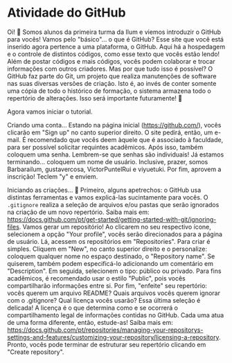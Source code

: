 # Atividade do GitHub

 Oi! 👋 
 Somos alunos da primeira turma da Ilum e viemos introduzir o GitHub para vocês!
 Vamos pelo "básico"... o que é GitHub?
 Esse site que você está inserido agora pertence a uma plataforma, o GitHub. Aqui há a hospedagem e o controle de distintos códigos, como esse texto que vocês estão lendo! Além de postar códigos e mais códigos, vocês podem colaborar e trocar informações com outros criadores.
 Mas por que tudo isso é possível?
 O GitHub faz parte do Git, um projeto que realiza manutenções de software nas suas diversas versões de criação. Isto é, ao invés de conter somente uma cópia de todo o histórico de formação, o sistema armazena todo o repertório de alterações. Isso será importante futuramente! 👀 
 
 Agora vamos iniciar o tutorial.

 Criando uma conta...
 Estando na página inicial (https://github.com/), vocês clicarão em "Sign up" no canto superior direito. O site pedirá, então, um e-mail. É recomendado que vocês deem àquele que é associado à faculdade, para ser possível solicitar requintes acadêmicos.
 Após isso, também coloquem uma senha. Lembrem-se que senhas são individuais!
 Já estamos terminando... coloquem um nome de usuário. Inclusive, prazer, somos Barbarailum, gustavercosa, VictorPuntelRui e viyuetuki.
 Por fim, aprovem a inscrição! Teclem "y" e enviem.

 Iniciando as criações... 📎
 Primeiro, alguns apetrechos: o GitHub usa distintas ferramentas e vamos explicá-las sucintamente para vocês. 
 O `.gitignore` realiza a seleção de arquivos e/ou pastas que serão ignorados na criação de um novo repertório. Saiba mais em: https://docs.github.com/pt/get-started/getting-started-with-git/ignoring-files.
 Vamos gerar um repositório! Ao clicarem no seu respectivo ícone, selecionem a opção "Your profile", vocês serão direcionados para a página de usuário. Lá, acessem os repositórios em "Repositories".
 Para criar é simples. Cliquem em "New", no canto superior direito e o personalize: coloquem qualquer nome no espaço destinado, o "Repository name". Se quiserem, também podem especificá-lo adicionando um comentário em "Description".
 Em seguida, selecionem o tipo: público ou privado. Para fins acadêmicos, é recomendado usar o estilo "Public", pois vocês compartilharão informações entre si.
 Por fim, "enfeite" seu repertório: vocês querem um arquivo README? Quais arquivos vocês querem ignorar com o .gitignore? Qual licença vocês usarão? Essa última seleção é delicada! A licença é o que determina como e se ocorrerá o compartilhamento legal de informações contidas no GitHub. Cada uma atua de uma forma diferente, então, estude-as! Saiba mais em: https://docs.github.com/pt/repositories/managing-your-repositorys-settings-and-features/customizing-your-repository/licensing-a-repository.
 Pronto, vocês pode terminar de estruturar seu repertório clicando em "Create repository".
